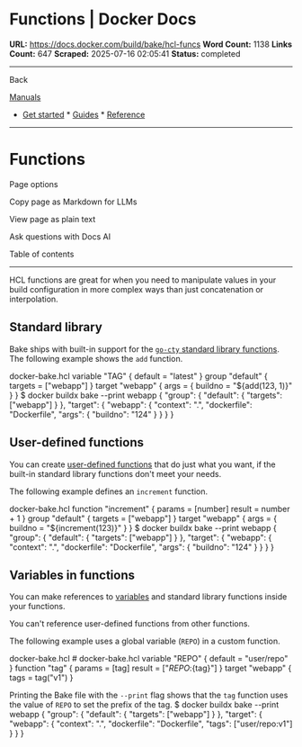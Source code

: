 # Functions | Docker Docs

**URL:** https://docs.docker.com/build/bake/hcl-funcs
**Word Count:** 1138
**Links Count:** 647
**Scraped:** 2025-07-16 02:05:41
**Status:** completed

---

Back

[Manuals](https://docs.docker.com/manuals/)

  * [Get started](https://docs.docker.com/get-started/)   * [Guides](https://docs.docker.com/guides/)   * [Reference](https://docs.docker.com/reference/)

* * *

# Functions

Page options

Copy page as Markdown for LLMs

View page as plain text

Ask questions with Docs AI

Table of contents

* * *

HCL functions are great for when you need to manipulate values in your build configuration in more complex ways than just concatenation or interpolation.

## Standard library

Bake ships with built-in support for the [`go-cty` standard library functions](https://github.com/zclconf/go-cty/tree/main/cty/function/stdlib). The following example shows the `add` function.

docker-bake.hcl               variable "TAG" {       default = "latest"     }          group "default" {       targets = ["webapp"]     }          target "webapp" {       args = {         buildno = "${add(123, 1)}"       }     }               $ docker buildx bake --print webapp                    {       "group": {         "default": {           "targets": ["webapp"]         }       },       "target": {         "webapp": {           "context": ".",           "dockerfile": "Dockerfile",           "args": {             "buildno": "124"           }         }       }     }

## User-defined functions

You can create [user-defined functions](https://github.com/hashicorp/hcl/tree/main/ext/userfunc) that do just what you want, if the built-in standard library functions don't meet your needs.

The following example defines an `increment` function.

docker-bake.hcl               function "increment" {       params = [number]       result = number + 1     }          group "default" {       targets = ["webapp"]     }          target "webapp" {       args = {         buildno = "${increment(123)}"       }     }               $ docker buildx bake --print webapp                    {       "group": {         "default": {           "targets": ["webapp"]         }       },       "target": {         "webapp": {           "context": ".",           "dockerfile": "Dockerfile",           "args": {             "buildno": "124"           }         }       }     }

## Variables in functions

You can make references to [variables](https://docs.docker.com/build/bake/variables/) and standard library functions inside your functions.

You can't reference user-defined functions from other functions.

The following example uses a global variable \(`REPO`\) in a custom function.

docker-bake.hcl               # docker-bake.hcl     variable "REPO" {       default = "user/repo"     }          function "tag" {       params = [tag]       result = ["${REPO}:${tag}"]     }          target "webapp" {       tags = tag("v1")     }

Printing the Bake file with the `--print` flag shows that the `tag` function uses the value of `REPO` to set the prefix of the tag.               $ docker buildx bake --print webapp                    {       "group": {         "default": {           "targets": ["webapp"]         }       },       "target": {         "webapp": {           "context": ".",           "dockerfile": "Dockerfile",           "tags": ["user/repo:v1"]         }       }     }